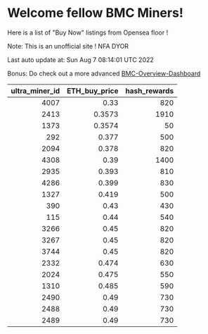 # Welcome fellow BMC Miners!
Here is a list of "Buy Now" listings from Opensea floor !

Note: This is an unofficial site ! NFA DYOR

Last auto update at: Sun Aug  7 08:14:01 UTC 2022

Bonus: Do check out a more advanced [BMC-Overview-Dashboard](https://dune.com/defifunk/BMC-Overview-Dashboard)


|   ultra_miner_id |   ETH_buy_price |   hash_rewards |
|-----------------:|----------------:|---------------:|
|             4007 |          0.33   |            820 |
|             2413 |          0.3573 |           1910 |
|             1373 |          0.3574 |             50 |
|              292 |          0.377  |            500 |
|             2094 |          0.378  |            820 |
|             4308 |          0.39   |           1400 |
|             2935 |          0.393  |            810 |
|             4286 |          0.399  |            830 |
|             1327 |          0.419  |            500 |
|              390 |          0.43   |            430 |
|              115 |          0.44   |            540 |
|             3266 |          0.45   |            820 |
|             3267 |          0.45   |            820 |
|             3744 |          0.45   |            820 |
|             2332 |          0.474  |            630 |
|             2024 |          0.475  |            550 |
|             1310 |          0.485  |            590 |
|             2490 |          0.49   |            730 |
|             2488 |          0.49   |            730 |
|             2489 |          0.49   |            730 |